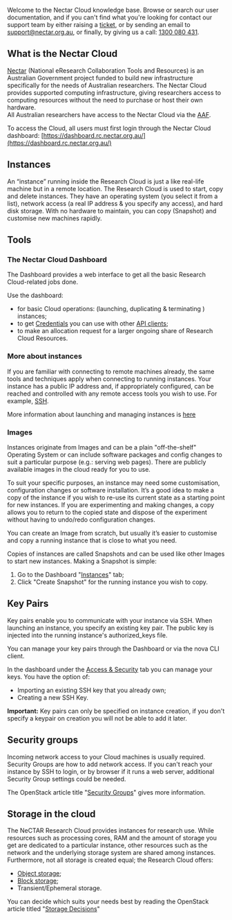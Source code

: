 Welcome to the Nectar Cloud knowledge base. Browse or search our
user documentation, and if you can't find what you're looking
for contact our support team by either raising a [ticket](https://support.nectar.org.au/support/tickets/new),
or by sending an email to <a href="mailto:support@nectar.org.au">support@nectar.org.au</a>,
or finally, by giving us a call: <a href="tel:1300 080 431">1300 080 431</a>.

## What is the Nectar Cloud

[Nectar](http://nectar.org.au/) (National eResearch Collaboration Tools and Resources) is an
Australian Government project funded to build new infrastructure specifically for the needs of
Australian researchers. The Nectar Cloud provides supported computing infrastructure, giving
researchers access to computing resources without the need to purchase or host their own hardware.  
All Australian researchers have access to the Nectar Cloud via the [AAF](http://support.rc.nectar.org.au/node/111).

To access the Cloud, all users must first login through the
Nectar Cloud dashboard:
[https://dashboard.rc.nectar.org.au/](https://dashboard.rc.nectar.org.au/)

## Instances

An “instance” running inside the Research Cloud is just a like real-life machine but
in a remote location. The Research Cloud is used to start, copy and delete
instances. They have an operating system (you select it from a list), network
access (a real IP address & you specify any access), and hard disk storage.
With no hardware to maintain, you can copy (Snapshot) and customise new
machines rapidly.

## Tools

### The Nectar Cloud Dashboard

The Dashboard provides a web interface to get all the basic
Research Cloud-related jobs done.

Use the dashboard:

* for basic Cloud operations: (launching, duplicating & terminating ) instances;
* to get [Credentials](https://dashboard.rc.nectar.org.au/project/access_and_security/)
  you can use with other [API clients](http://docs.openstack.org/cli-reference/content/ch_cli.html);
* to make an allocation request for a larger ongoing share of Research Cloud Resources.

### More about instances

If you are familiar with connecting to remote machines already,
the same tools and techniques apply when connecting to running
instances. Your instance has a public IP address and, if appropriately 
configured, can be reached and controlled with any remote
access tools you wish to use. For example, [SSH](https://en.wikipedia.org/wiki/Secure_Shell).

More information about launching and managing instances is [here](https://support.nectar.org.au/support/solutions/articles/6000073471-introduction-to-instance-management)

### Images

Instances originate from Images and can be a plain "off-the-shelf" Operating System or can include software packages and
config changes to suit a particular purpose (e.g.: serving web pages).
There are publicly available images in the cloud ready for
you to use.

To suit your specific purposes, an instance may need some
customisation, configuration changes or software installation.
It’s a good idea to make a copy of the instance if you wish to
re-use its current state as a starting point for new instances.
If you are experimenting and making changes, a copy allows you
to return to the copied state and dispose of the experiment
without having to undo/redo configuration changes.

You can create an Image from scratch, but usually it’s easier
to customise and copy a running instance that is close
to what you need.

Copies of instances are called Snapshots and can be used
like other Images to start new instances. Making a Snapshot
is simple:

1. Go to the Dashboard "[Instances](https://dashboard.rc.nectar.org.au/project/instances/)" 
   tab;
1. Click "Create Snapshot" for the running instance you wish to copy.

## Key Pairs

Key pairs enable you to communicate with your instance via
SSH. When launching an instance, you specify an existing key
pair. The public key is injected into the running
instance's authorized_keys file.

You can manage your key pairs through the Dashboard or via
the nova CLI client.

In the dashboard under the [Access & Security](https://dashboard.rc.nectar.org.au/project/access_and_security/)
tab you can manage your keys. You have the option of:

* Importing an existing SSH key that you already own;
* Creating a new SSH Key.

**Important:** Key pairs can only be specified on instance
creation, if you don't specify a keypair on creation you will
not be able to add it later.

## Security groups

Incoming network access to your Cloud machines is usually required.
Security Groups are how to add network access. If you can't
reach your instance by SSH to login, or by browser if it
runs a web server, additional Security Group settings could be
needed.

The OpenStack article title "[Security Groups](http://docs.openstack.org/openstack-ops/content/security_groups.html)"
gives more information.

## Storage in the cloud

The NeCTAR Research Cloud provides instances for research
use. While resources such as processing cores, RAM and the
amount of storage you get are dedicated to a particular
instance, other resources such as the network and the underlying
storage system are shared among instances. Furthermore, not
all storage is created equal; the Research Cloud offers:

* [Object storage](https://dashboard.rc.nectar.org.au/project/containers/);
* [Block storage](https://dashboard.rc.nectar.org.au/project/volumes/);
* Transient/Ephemeral storage.

You can decide which suits your needs best by reading the OpenStack article
titled "[Storage Decisions](http://docs.openstack.org/openstack-ops/content/storage_decision.html)"
